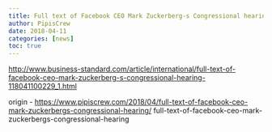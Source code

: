```yaml
---
title: Full text of Facebook CEO Mark Zuckerberg-s Congressional hearing
author: PipisCrew
date: 2018-04-11
categories: [news]
toc: true
---
```


http://www.business-standard.com/article/international/full-text-of-facebook-ceo-mark-zuckerberg-s-congressional-hearing-118041100229_1.html

origin - https://www.pipiscrew.com/2018/04/full-text-of-facebook-ceo-mark-zuckerbergs-congressional-hearing/ full-text-of-facebook-ceo-mark-zuckerbergs-congressional-hearing